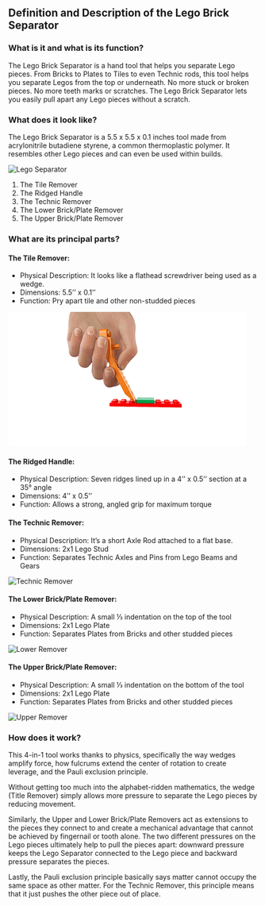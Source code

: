 ## Definition and Description of the Lego Brick Separator

### What is it and what is its function?

The Lego Brick Separator is a hand tool that helps you separate Lego pieces. From Bricks to Plates to Tiles 
to even Technic rods, this tool helps you separate Legos from the top or underneath. No more stuck or broken 
pieces. No more teeth marks or scratches. The Lego Brick Separator lets you easily pull apart any Lego pieces 
without a scratch. 

### What does it look like?

The Lego Brick Separator is a 5.5 x 5.5 x 0.1 inches tool made from acrylonitrile butadiene styrene, a common 
thermoplastic polymer. It resembles other Lego pieces and can even be used within builds.

![Lego Separator](http://oi63.tinypic.com/2nbzfxe.jpg)

1. The Tile Remover
1. The Ridged Handle
1. The Technic Remover
1. The Lower Brick/Plate Remover
1. The Upper Brick/Plate Remover

### What are its principal parts?

#### The Tile Remover:

* Physical Description: It looks like a flathead screwdriver being used as a wedge.
* Dimensions: 5.5’’ x 0.1’’
* Function: Pry apart tile and other non-studded pieces

![Tile Remover](/pictures/gif_01.gif)

#### The Ridged Handle:

* Physical Description: Seven ridges lined up in a 4’’ x 0.5’’ section at a 35° angle
* Dimensions: 4’’ x 0.5’’
* Function: Allows a strong, angled grip for maximum torque

#### The Technic Remover:

* Physical Description: It’s a short Axle Rod attached to a flat base.
* Dimensions: 2x1 Lego Stud
* Function: Separates Technic Axles and Pins from Lego Beams and Gears 

![Technic Remover](/pictures/gif_2.gif)

#### The Lower Brick/Plate Remover:

* Physical Description: A small ⅓ indentation on the top of the tool
* Dimensions: 2x1 Lego Plate
* Function: Separates Plates from Bricks and other studded pieces 

![Lower Remover](/pictures/gif_3.gif)

#### The Upper Brick/Plate Remover:

* Physical Description: A small ⅓ indentation on the bottom of the tool
* Dimensions: 2x1 Lego Plate
* Function: Separates Plates from Bricks and other studded pieces

![Upper Remover](/pictures/gif_4.gif)

### How does it work?

This 4-in-1 tool works thanks to physics, specifically the way wedges amplify force, 
how fulcrums extend the center of rotation to create leverage, and the Pauli 
exclusion principle. 

Without getting too much into the alphabet-ridden mathematics, the wedge (Title Remover) 
simply allows more pressure to separate the Lego pieces by reducing movement.

Similarly, the Upper and Lower Brick/Plate Removers act as extensions to the pieces they connect 
to and create a mechanical advantage that cannot be achieved by fingernail or tooth alone. The 
two different pressures on the Lego pieces ultimately help to pull the pieces apart: downward 
pressure keeps the Lego Separator connected to the Lego piece and backward pressure separates 
the pieces. 

Lastly, the Pauli exclusion principle basically says matter cannot occupy the same space as other
matter. For the Technic Remover, this principle means that it just pushes the other piece out of 
place.  

